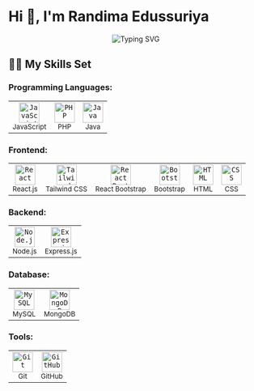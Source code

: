 # Hi 👋, I'm **Randima Edussuriya**

<p align="center">
  <img src="https://readme-typing-svg.herokuapp.com?font=Fira+Code&size=26&letterSpacing=4px&duration=3000&pause=1000&color=00FFFF&center=true&vCenter=true&width=500&lines=Full+Stack+Web+Developer" alt="Typing SVG" />
</p>

## 👨‍💻 My Skills Set

### Programming Languages:

<table border='0'>
  <tr>
    <td align="center">
        <code><img width="40" src="https://cdn.jsdelivr.net/gh/devicons/devicon@latest/icons/javascript/javascript-original.svg" alt="JavaScript" title="JavaScript"/></code><br/>
        <sup>JavaScript</sup>
    </td>
    <td align="center">
        <code><img width="40" src="https://cdn.jsdelivr.net/gh/devicons/devicon@latest/icons/php/php-original.svg" alt="PHP" title="PHP"/></code><br/>
        <sup>PHP</sup>
    </td>
    <td align="center">
        <code><img width="40" src="https://cdn.jsdelivr.net/gh/devicons/devicon@latest/icons/java/java-original.svg" alt="Java" title="Java"/></code><br/>
        <sup>Java</sup>
    </td>
  </tr>
</table>

### Frontend:

<table>
  <tr>
    <td align="center">
        <code><img width="40" src="https://cdn.jsdelivr.net/gh/devicons/devicon@latest/icons/react/react-original.svg" alt="React" title="React"/></code><br/>
        <sup>React.js</sup>
    </td>
    <td align="center">
        <code><img width="40" src="https://cdn.jsdelivr.net/gh/devicons/devicon@latest/icons/tailwindcss/tailwindcss-original.svg" alt="Tailwind CSS" title="Tailwind CSS"/></code><br/>
        <sup>Tailwind CSS</sup>
    </td>
    <td align="center">
        <code><img width="40" src="https://cdn.jsdelivr.net/gh/devicons/devicon@latest/icons/reactbootstrap/reactbootstrap-original.svg" alt="React Bootstrap" title="React Bootstrap"/></code><br/>
        <sup>React Bootstrap</sup>
    </td>
    <td align="center">
        <code><img width="40" src="https://cdn.jsdelivr.net/gh/devicons/devicon@latest/icons/bootstrap/bootstrap-original.svg" alt="Bootstrap" title="Bootstrap"/></code><br/>
        <sup>Bootstrap</sup>
    </td>
    <td align="center">
        <code><img width="40" src="https://cdn.jsdelivr.net/gh/devicons/devicon@latest/icons/html5/html5-original.svg" alt="HTML" title="HTML"/></code><br/>
        <sup>HTML</sup>
    </td>
    <td align="center">
        <code><img width="40" src="https://cdn.jsdelivr.net/gh/devicons/devicon@latest/icons/css3/css3-original.svg" alt="CSS" title="CSS"/></code><br/>
        <sup>CSS</sup>
    </td>
  </tr>
</table>

### Backend:

<table>
  <tr>
    <td align="center">
        <code><img width="40" src="https://www.vectorlogo.zone/logos/nodejs/nodejs-icon.svg" alt="Node.js" title="Node.js"/></code><br/>
        <sup>Node.js</sup>
    </td>
    <td align="center">
        <code><img width="40" src="https://raw.githubusercontent.com/marwin1991/profile-technology-icons/refs/heads/main/icons/express.png" alt="Express.js" title="Express.js"/></code><br/>
        <sup>Express.js</sup>
    </td>
  </tr>
</table>

### Database:

<table>
  <tr>
    <td align="center">
        <code><img width="40" src="https://cdn.jsdelivr.net/gh/devicons/devicon@latest/icons/mysql/mysql-original-wordmark.svg" alt="MySQL" title="MySQL"/></code><br/>
        <sup>MySQL</sup>
    </td>
    <td align="center">
        <code><img width="40" src="https://cdn.jsdelivr.net/gh/devicons/devicon@latest/icons/mongodb/mongodb-original.svg" alt="MongoDB" title="MongoDB"/></code><br/>
        <sup>MongoDB</sup>
    </td>
  </tr>
</table>

### Tools:

<table>
  <tr>
    <td align="center">
        <code><img width="40" src="https://cdn.jsdelivr.net/gh/devicons/devicon@latest/icons/git/git-original.svg" alt="Git" title="Git"/></code><br/>
        <sup>Git</sup>
    </td>
    <td align="center">
        <code><img width="40" src="https://cdn.jsdelivr.net/gh/devicons/devicon@latest/icons/github/github-original.svg" alt="GitHub" title="GitHub"/></code><br/>
        <sup>GitHub</sup>
    </td>
  </tr>
</table>
